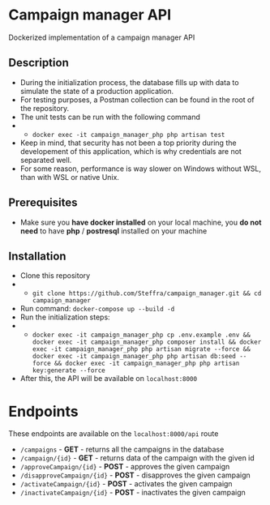 # Campaign manager API

Dockerized implementation of a campaign manager API

## Description
- During the initialization process, the database fills up with data to simulate the state of a production application.
- For testing purposes, a Postman collection can be found in the root of the repository.
- The unit tests can be run with the following command
- - `docker exec -it campaign_manager_php php artisan test`
- Keep in mind, that security has not been a top priority during the developement of this application, which is why credentials are not separated well.
- For some reason, performance is way slower on Windows without WSL, than with WSL or native Unix.


## Prerequisites
- Make sure you **have docker installed** on your local machine, you **do not need** to have **php** / **postresql** installed on your machine

## Installation

- Clone this repository 
-  - `git clone https://github.com/Steffra/campaign_manager.git && cd campaign_manager`
- Run command: `docker-compose up --build -d`
- Run the initialization steps:
-  - `docker exec -it campaign_manager_php cp .env.example .env && docker exec -it campaign_manager_php composer install && docker exec -it campaign_manager_php php artisan migrate --force && docker exec -it campaign_manager_php php artisan db:seed --force && docker exec -it campaign_manager_php php artisan key:generate --force`
- After this, the API will be available on `localhost:8000`

# Endpoints
These endpoints are available on the `localhost:8000/api` route

-  `/campaigns` - **GET** - returns all the campaigns in the database
-  `/campaign/{id}` - **GET** - returns data of the campaign with the given id
-  `/approveCampaign/{id}` - **POST** - approves the given campaign
-  `/disapproveCampaign/{id}` - **POST** - disapproves the given campaign
-  `/activateCampaign/{id}` - **POST** - activates the given campaign
-  `/inactivateCampaign/{id}` - **POST** - inactivates the given campaign
